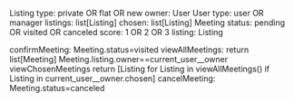 Listing
  type: private OR flat OR new 
  owner: User
User 
  type: user OR manager 
  listings: list[Listing]
  chosen: list[Listing]
Meeting 
  status: pending OR visited OR canceled
  score: 1 OR 2 OR 3
  listing: Listing

confirmMeeting: Meeting.status=visited
viewAllMeetings: return list[Meeting] Meeting.listing.owner==current_user__owner
viewChosenMeetings return [Listing for Listing in viewAllMeetings() if Listing in current_user__owner.chosen]
cancelMeeting: Meeting.status=canceled